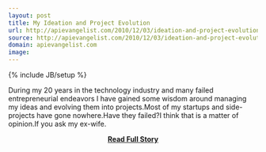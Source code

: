 ```yaml
---
layout: post
title: My Ideation and Project Evolution
url: http://apievangelist.com/2010/12/03/ideation-and-project-evolution/
source: http://apievangelist.com/2010/12/03/ideation-and-project-evolution/
domain: apievangelist.com
image: 
---
```

{% include JB/setup %}<p>During my 20 years in the technology industry and many failed entrepreneurial endeavors I have gained some wisdom around managing my ideas and evolving them into projects.Most of my startups and side-projects have gone nowhere.Have they failed?I think that is a matter of opinion.If you ask my ex-wife.</p>
<center><p><a href="http://apievangelist.com/2010/12/03/ideation-and-project-evolution/" style='padding:25px; font-sze:18px; font-weight: bold;'>Read Full Story</a></p></center>
